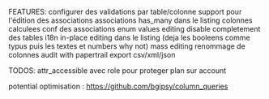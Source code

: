 FEATURES:
configurer des validations par table/colonne
support pour l'édition des associations
associations has_many dans le listing
colonnes calculees
conf des associations
enum values editing
disable completement des tables
i18n
in-place editing dans le listing (deja les booleens comme typus puis les textes et numbers why not)
mass editing
renommage de colonnes
audit with papertrail
export csv/xml/json

TODOS:
attr_accessible avec role pour proteger plan sur account


potential optimisation : https://github.com/bgipsy/column_queries
